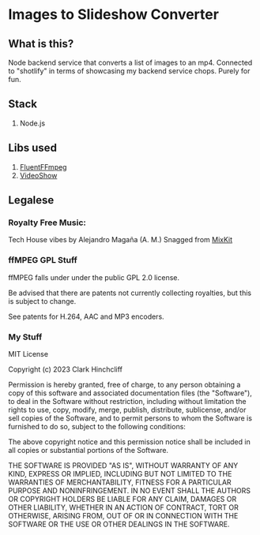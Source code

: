 # Images to Slideshow Converter
## What is this?
Node backend service that converts a list of images to an mp4. Connected to "shotlify" in terms of showcasing my backend service chops. Purely for fun.

## Stack
1. Node.js

## Libs used
1. [FluentFFmpeg](https://github.com/fluent-ffmpeg/node-fluent-ffmpeg)
2. [VideoShow](https://github.com/h2non/videoshow)

## Legalese

### Royalty Free Music:
Tech House vibes
by Alejandro Magaña (A. M.)
Snagged from [MixKit](https://mixkit.co/free-stock-music/)

### ffMPEG GPL Stuff
ffMPEG falls under under the public GPL 2.0 license.

Be advised that there are patents not currently collecting royalties, but this is subject to change.

See patents for H.264, AAC and MP3 encoders.

### My Stuff
MIT License

Copyright (c) 2023 Clark Hinchcliff

Permission is hereby granted, free of charge, to any person obtaining a copy
of this software and associated documentation files (the "Software"), to deal
in the Software without restriction, including without limitation the rights
to use, copy, modify, merge, publish, distribute, sublicense, and/or sell
copies of the Software, and to permit persons to whom the Software is
furnished to do so, subject to the following conditions:

The above copyright notice and this permission notice shall be included in all
copies or substantial portions of the Software.

THE SOFTWARE IS PROVIDED "AS IS", WITHOUT WARRANTY OF ANY KIND, EXPRESS OR
IMPLIED, INCLUDING BUT NOT LIMITED TO THE WARRANTIES OF MERCHANTABILITY,
FITNESS FOR A PARTICULAR PURPOSE AND NONINFRINGEMENT. IN NO EVENT SHALL THE
AUTHORS OR COPYRIGHT HOLDERS BE LIABLE FOR ANY CLAIM, DAMAGES OR OTHER
LIABILITY, WHETHER IN AN ACTION OF CONTRACT, TORT OR OTHERWISE, ARISING FROM,
OUT OF OR IN CONNECTION WITH THE SOFTWARE OR THE USE OR OTHER DEALINGS IN THE
SOFTWARE.
